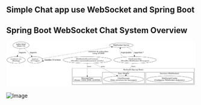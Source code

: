 ## Simple Chat app use WebSocket and Spring Boot 

## Spring Boot WebSocket Chat System Overview
![Image](./generate-map-v1.jpeg "Generate-map verion 1")

![Image](./chat-app.jpg "Chat_app img version 1")
